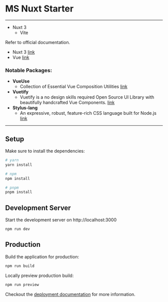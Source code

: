 # MS Nuxt Starter
___
- Nuxt 3
  - Vite 
  
Refer to official documentation.
- Nuxt 3 [link](https://nuxt.com/docs/getting-started/introduction)
- Vue [link](https://nuxt.com/docs/getting-started/introduction)


### Notable Packages:
- **VueUse**
  - Collection of Essential Vue Composition Utilities [link](https://vueuse.org/functions.html)
- **Vuetify**
  - Vuetify is a no design skills required Open Source UI Library with beautifully handcrafted Vue Components. [link](https://vuetifyjs.com/en/getting-started/installation/)
- **Stylus-lang**
  - An expressive, robust, feature-rich CSS language built for Node.js [link](https://stylus-lang.com/docs/)
___

## Setup

Make sure to install the dependencies:

```bash
# yarn
yarn install

# npm
npm install

# pnpm
pnpm install
```

## Development Server

Start the development server on http://localhost:3000

```bash
npm run dev
```

## Production

Build the application for production:

```bash
npm run build
```

Locally preview production build:

```bash
npm run preview
```

Checkout the [deployment documentation](https://nuxt.com/docs/getting-started/deployment) for more information.